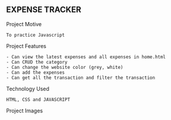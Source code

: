 ## EXPENSE TRACKER 

Project Motive 
```text
To practice Javascript 
```

Project Features 
```text
- Can view the latest expenses and all expenses in home.html
- Can CRUD the category
- Can change the website color (grey, white)
- Can add the expenses 
- Can get all the transaction and filter the transaction 
```


Technology Used
```text
HTML, CSS and JAVASCRIPT
```

Project Images 


